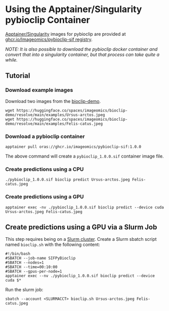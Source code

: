 # Using the Apptainer/Singularity pybioclip Container
[Apptainer/Singularity](https://apptainer.org/docs/user/main/index.html) images for pybioclip are provided at [ghcr.io/Imageomics/pybioclip-sif registry](https://github.com/Imageomics/pybioclip/pkgs/container/pybioclip-sif).

_NOTE: It is also possible to download the pybioclip docker container and convert that into a singularity container, but that process can take quite a while._

## Tutorial

### Download example images
Download two images from the [bioclip-demo](https://huggingface.co/spaces/imageomics/bioclip-demo).

```console
wget https://huggingface.co/spaces/imageomics/bioclip-demo/resolve/main/examples/Ursus-arctos.jpeg
wget https://huggingface.co/spaces/imageomics/bioclip-demo/resolve/main/examples/Felis-catus.jpeg
```

### Download a pybioclip container

```
apptainer pull oras://ghcr.io/imageomics/pybioclip-sif:1.0.0
```
The above command will create a `pybioclip_1.0.0.sif` container image file.

### Create predictions using a CPU
```
./pybioclip_1.0.0.sif bioclip predict Ursus-arctos.jpeg Felis-catus.jpeg
```

### Create predictions using a GPU
```
apptainer exec -nv ./pybioclip_1.0.0.sif bioclip predict --device cuda Ursus-arctos.jpeg Felis-catus.jpeg
```


## Create predictions using a GPU via a Slurm Job
This step requires being on a [Slurm cluster](https://slurm.schedmd.com/documentation.html).
Create a Slurm sbatch script named `bioclip.sh` with the following content:
```
#!/bin/bash 
#SBATCH --job-name SIFPyBioclip
#SBATCH --nodes=1 
#SBATCH --time=00:10:00 
#SBATCH --gpus-per-node=1 
apptainer exec --nv ./pybioclip_1.0.0.sif bioclip predict --device cuda $*
```
Run the slurm job:
```
sbatch --account <SLURMACCT> bioclip.sh Ursus-arctos.jpeg Felis-catus.jpeg
```
